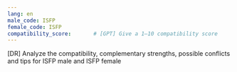 ```yaml
---
lang: en
male_code: ISFP
female_code: ISFP
compatibility_score:       # [GPT] Give a 1–10 compatibility score
---
```


[DR] Analyze the compatibility, complementary strengths, possible conflicts and tips for ISFP male and ISFP female

